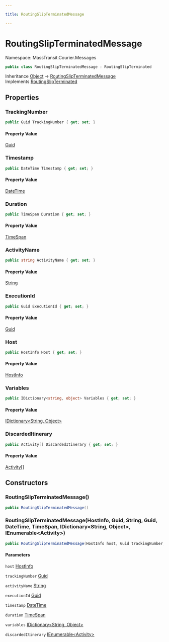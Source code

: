```yaml
---

title: RoutingSlipTerminatedMessage

---
```


# RoutingSlipTerminatedMessage

Namespace: MassTransit.Courier.Messages

```csharp
public class RoutingSlipTerminatedMessage : RoutingSlipTerminated
```

Inheritance [Object](https://learn.microsoft.com/en-us/dotnet/api/system.object) → [RoutingSlipTerminatedMessage](../masstransit-courier-messages/routingslipterminatedmessage)<br/>
Implements [RoutingSlipTerminated](../masstransit-courier-contracts/routingslipterminated)

## Properties

### **TrackingNumber**

```csharp
public Guid TrackingNumber { get; set; }
```

#### Property Value

[Guid](https://learn.microsoft.com/en-us/dotnet/api/system.guid)<br/>

### **Timestamp**

```csharp
public DateTime Timestamp { get; set; }
```

#### Property Value

[DateTime](https://learn.microsoft.com/en-us/dotnet/api/system.datetime)<br/>

### **Duration**

```csharp
public TimeSpan Duration { get; set; }
```

#### Property Value

[TimeSpan](https://learn.microsoft.com/en-us/dotnet/api/system.timespan)<br/>

### **ActivityName**

```csharp
public string ActivityName { get; set; }
```

#### Property Value

[String](https://learn.microsoft.com/en-us/dotnet/api/system.string)<br/>

### **ExecutionId**

```csharp
public Guid ExecutionId { get; set; }
```

#### Property Value

[Guid](https://learn.microsoft.com/en-us/dotnet/api/system.guid)<br/>

### **Host**

```csharp
public HostInfo Host { get; set; }
```

#### Property Value

[HostInfo](../masstransit/hostinfo)<br/>

### **Variables**

```csharp
public IDictionary<string, object> Variables { get; set; }
```

#### Property Value

[IDictionary\<String, Object\>](https://learn.microsoft.com/en-us/dotnet/api/system.collections.generic.idictionary-2)<br/>

### **DiscardedItinerary**

```csharp
public Activity[] DiscardedItinerary { get; set; }
```

#### Property Value

[Activity[]](../masstransit-courier-contracts/activity)<br/>

## Constructors

### **RoutingSlipTerminatedMessage()**

```csharp
public RoutingSlipTerminatedMessage()
```

### **RoutingSlipTerminatedMessage(HostInfo, Guid, String, Guid, DateTime, TimeSpan, IDictionary\<String, Object\>, IEnumerable\<Activity\>)**

```csharp
public RoutingSlipTerminatedMessage(HostInfo host, Guid trackingNumber, string activityName, Guid executionId, DateTime timestamp, TimeSpan duration, IDictionary<string, object> variables, IEnumerable<Activity> discardedItinerary)
```

#### Parameters

`host` [HostInfo](../masstransit/hostinfo)<br/>

`trackingNumber` [Guid](https://learn.microsoft.com/en-us/dotnet/api/system.guid)<br/>

`activityName` [String](https://learn.microsoft.com/en-us/dotnet/api/system.string)<br/>

`executionId` [Guid](https://learn.microsoft.com/en-us/dotnet/api/system.guid)<br/>

`timestamp` [DateTime](https://learn.microsoft.com/en-us/dotnet/api/system.datetime)<br/>

`duration` [TimeSpan](https://learn.microsoft.com/en-us/dotnet/api/system.timespan)<br/>

`variables` [IDictionary\<String, Object\>](https://learn.microsoft.com/en-us/dotnet/api/system.collections.generic.idictionary-2)<br/>

`discardedItinerary` [IEnumerable\<Activity\>](https://learn.microsoft.com/en-us/dotnet/api/system.collections.generic.ienumerable-1)<br/>
